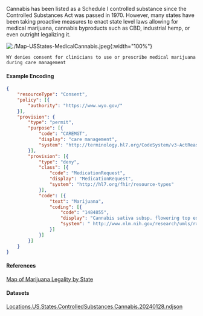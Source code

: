 

Cannabis has been listed as a Schedule I controlled substance since the Controlled Substances Act was passed in 1970. However, many states have been taking proactive measures to enact state level laws allowing for medical marijuana, cannabis byproducts such as CBD, industrial hemp, or even outright legalizing it.

![./Map-USStates-MedicalCannabis.jpeg](./Map-USStates-MedicalCannabis.jpg){:width="100%"}

`WY denies consent for clinicians to use or prescribe medical marijuana during care management`  

#### Example Encoding  

```json
{ 
    "resourceType": "Consent",
    "policy": [{
        "authority": "https://www.wyo.gov/"
    }],
    "provision": {
        "type": "permit",
        "purpose": [{
            "code": "CAREMGT",
            "display": "care management",
            "system": "http://terminology.hl7.org/CodeSystem/v3-ActReason"
        }],
        "provision": [{
            "type": "deny",
            "class": [{
                "code": "MedicationRequest",
                "display": "MedicationRequest",
                "system": "http://hl7.org/fhir/resource-types"
            }],
            "code": [{
                "text": "Marijuana",
                "coding": [{
                    "code": "1484855",
                    "display": "Cannabis sativa subsp. flowering top extract",
                    "system": " http://www.nlm.nih.gov/research/umls/rxnorm#rxcui"
                }]
            }]
        }]
    }
}
```

#### References  
[Map of Marijuana Legality by State](https://disa.com/map-of-marijuana-legality-by-state)  


#### Datasets
[Locations.US.States.ControlledSubstances.Cannabis.20240128.ndjson](Locations.US.States.ControlledSubstances.Cannabis.20240128.ndjson)  